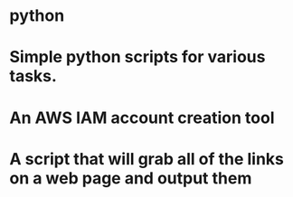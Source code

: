 # python

# Simple python scripts for various tasks. 

# An AWS IAM account creation tool
# A script that will grab all of the links on a web page and output them 
